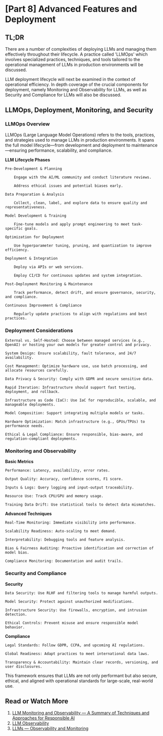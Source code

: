 # [Part 8] Advanced Features and Deployment

## TL;DR

There are a number of complexities of deploying LLMs and managing them effectively throughout their lifecycle. A practice called 'LLMOps' which involves specialized practices, techniques, and tools tailored to the operational management of LLMs in production environments will be discussed. 

LLM deployment lifecycle will next be examined in the context of operational efficiency. In depth coverage of the crucial components for deployment, namely Monitoring and Observability for LLMs, as well as Security and Compliance for LLMs will also be discussed.

## LLMOps, Deployment, Monitoring, and Security

### LLMOps Overview

LLMOps (Large Language Model Operations) refers to the tools, practices, and strategies used to manage LLMs in production environments. It spans the full model lifecycle—from development and deployment to maintenance—ensuring performance, scalability, and compliance.

**LLM Lifecycle Phases**

    Pre-Development & Planning

        Engage with the AI/ML community and conduct literature reviews.

        Address ethical issues and potential biases early.

    Data Preparation & Analysis

        Collect, clean, label, and explore data to ensure quality and representativeness.

    Model Development & Training

        Fine-tune models and apply prompt engineering to meet task-specific goals.

    Optimization for Deployment

        Use hyperparameter tuning, pruning, and quantization to improve efficiency.

    Deployment & Integration

        Deploy via APIs or web services.

        Employ CI/CD for continuous updates and system integration.

    Post-Deployment Monitoring & Maintenance

        Track performance, detect drift, and ensure governance, security, and compliance.

    Continuous Improvement & Compliance

        Regularly update practices to align with regulations and best practices.

### Deployment Considerations

    External vs. Self-Hosted: Choose between managed services (e.g., OpenAI) or hosting your own models for greater control and privacy.

    System Design: Ensure scalability, fault tolerance, and 24/7 availability.

    Cost Management: Optimize hardware use, use batch processing, and allocate resources carefully.

    Data Privacy & Security: Comply with GDPR and secure sensitive data.

    Rapid Iteration: Infrastructure should support fast testing, deployment, and rollback.

    Infrastructure as Code (IaC): Use IaC for reproducible, scalable, and manageable deployments.

    Model Composition: Support integrating multiple models or tasks.

    Hardware Optimization: Match infrastructure (e.g., GPUs/TPUs) to performance needs.

    Ethical & Legal Compliance: Ensure responsible, bias-aware, and regulation-compliant deployments.

### Monitoring and Observability

**Basic Metrics**

    Performance: Latency, availability, error rates.

    Output Quality: Accuracy, confidence scores, F1 score.

    Inputs & Logs: Query logging and input-output traceability.

    Resource Use: Track CPU/GPU and memory usage.

    Training Data Drift: Use statistical tools to detect data mismatches.

**Advanced Techniques**

    Real-Time Monitoring: Immediate visibility into performance.

    Scalability Readiness: Auto-scaling to meet demand.

    Interpretability: Debugging tools and feature analysis.

    Bias & Fairness Auditing: Proactive identification and correction of model bias.

    Compliance Monitoring: Documentation and audit trails.

### Security and Compliance

**Security**

    Data Security: Use RLHF and filtering tools to manage harmful outputs.

    Model Security: Protect against unauthorized modifications.

    Infrastructure Security: Use firewalls, encryption, and intrusion detection.

    Ethical Controls: Prevent misuse and ensure responsible model behavior.

**Compliance**

    Legal Standards: Follow GDPR, CCPA, and upcoming AI regulations.

    Global Readiness: Adapt practices to meet international data laws.

    Transparency & Accountability: Maintain clear records, versioning, and user disclosures.

This framework ensures that LLMs are not only performant but also secure, ethical, and aligned with operational standards for large-scale, real-world use.

## Read or Watch More

1. [LLM Monitoring and Observability — A Summary of Techniques and Approaches for Responsible AI](https://towardsdatascience.com/llm-monitoring-and-observability-c28121e75c2f)
2. [LLM Observability](https://www.tasq.ai/glossary/llm-observability/)
3. [LLMs — Observability and Monitoring](https://medium.com/@bijit211987/llm-observability-and-monitoring-925f93242ccf)